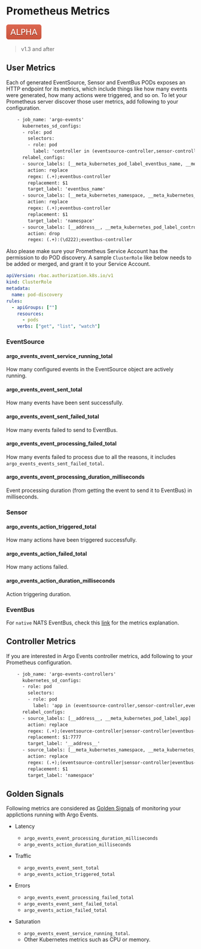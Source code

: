 # Prometheus Metrics

![alpha](assets/alpha.svg)

> v1.3 and after

## User Metrics

Each of generated EventSource, Sensor and EventBus PODs exposes an HTTP endpoint
for its metrics, which include things like how many events were generated, how
many actions were triggered, and so on. To let your Prometheus server discover
those user metrics, add following to your configuration.

```txt
    - job_name: 'argo-events'
      kubernetes_sd_configs:
      - role: pod
        selectors:
        - role: pod
          label: 'controller in (eventsource-controller,sensor-controller,eventbus-controller)'
      relabel_configs:
      - source_labels: [__meta_kubernetes_pod_label_eventbus_name, __meta_kubernetes_pod_label_controller]
        action: replace
        regex: (.+);eventbus-controller
        replacement: $1
        target_label: 'eventbus_name'
      - source_labels: [__meta_kubernetes_namespace, __meta_kubernetes_pod_label_controller]
        action: replace
        regex: (.+);eventbus-controller
        replacement: $1
        target_label: 'namespace'
      - source_labels: [__address__, __meta_kubernetes_pod_label_controller]
        action: drop
        regex: (.+):(\d222);eventbus-controller
```

Also please make sure your Prometheus Service Account has the permission to do
POD discovery. A sample `ClusterRole` like below needs to be added or merged,
and grant it to your Service Account.

```yaml
apiVersion: rbac.authorization.k8s.io/v1
kind: ClusterRole
metadata:
  name: pod-discovery
rules:
  - apiGroups: [""]
    resources:
      - pods
    verbs: ["get", "list", "watch"]
```

### EventSource

#### argo_events_event_service_running_total

How many configured events in the EventSource object are actively running.

#### argo_events_event_sent_total

How many events have been sent successfully.

#### argo_events_event_sent_failed_total

How many events failed to send to EventBus.

#### argo_events_event_processing_failed_total

How many events failed to process due to all the reasons, it includes
`argo_events_events_sent_failed_total`.

#### argo_events_event_processing_duration_milliseconds

Event processing duration (from getting the event to send it to EventBus) in
milliseconds.

### Sensor

#### argo_events_action_triggered_total

How many actions have been triggered successfully.

#### argo_events_action_failed_total

How many actions failed.

#### argo_events_action_duration_milliseconds

Action triggering duration.

### EventBus

For `native` NATS EventBus, check this
[link](https://github.com/nats-io/prometheus-nats-exporter) for the metrics
explanation.

## Controller Metrics

If you are interested in Argo Events controller metrics, add following to your
Prometheus configuration.

```txt
    - job_name: 'argo-events-controllers'
      kubernetes_sd_configs:
      - role: pod
        selectors:
        - role: pod
          label: 'app in (eventsource-controller,sensor-controller,eventbus-controller)'
      relabel_configs:
      - source_labels: [__address__, __meta_kubernetes_pod_label_app]
        action: replace
        regex: (.+);(eventsource-controller|sensor-controller|eventbus-controller)
        replacement: $1:7777
        target_label: '__address__'
      - source_labels: [__meta_kubernetes_namespace, __meta_kubernetes_pod_label_app]
        action: replace
        regex: (.+);(eventsource-controller|sensor-controller|eventbus-controller)
        replacement: $1
        target_label: 'namespace'
```

## Golden Signals

Following metrics are considered as
[Golden Signals](https://sre.google/sre-book/monitoring-distributed-systems/#xref_monitoring_golden-signals)
of monitoring your applictions running with Argo Events.

- Latency

  - `argo_events_event_processing_duration_milliseconds`
  - `argo_events_action_duration_milliseconds`

- Traffic

  - `argo_events_event_sent_total`
  - `argo_events_action_triggered_total`

- Errors

  - `argo_events_event_processing_failed_total`
  - `argo_events_event_sent_failed_total`
  - `argo_events_action_failed_total`

- Saturation

  - `argo_events_event_service_running_total`.
  - Other Kubernetes metrics such as CPU or memory.
